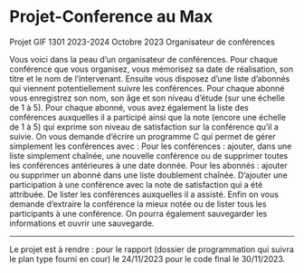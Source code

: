 # Projet-Conference au Max
Projet GIF 1301 2023-2024
Octobre 2023
Organisateur de conférences

Vous voici dans la peau d’un organisateur de conférences.
Pour chaque conférence que vous organisez, vous mémorisez sa date de réalisation, son titre et le
nom de l’intervenant. Ensuite vous disposez d’une liste d’abonnés qui viennent potentiellement
suivre les conférences. Pour chaque abonné vous enregistrez son nom, son âge et son niveau d’étude
(sur une échelle de 1 à 5). Pour chaque abonné, vous avez également la liste des conférences
auxquelles il a participé ainsi que la note (encore une échelle de 1 à 5) qui exprime son niveau de
satisfaction sur la conférence qu’il a suivie.
On vous demande d’écrire un programme C qui permet de gérer simplement les conférences avec :
Pour les conférences : ajouter, dans une liste simplement chaînée, une nouvelle conférence ou de
supprimer toutes les conférences antérieures à une date donnée.
Pour les abonnés : ajouter ou supprimer un abonné dans une liste doublement chaînée. D’ajouter
une participation à une conférence avec la note de satisfaction qui a été attribuée. De lister les
conférences auxquelles il a assisté.
Enfin on vous demande d’extraire la conférence la mieux notée ou de lister tous les participants à
une conférence. On pourra également sauvegarder les informations et ouvrir une sauvegarde.
__________________________________________
Le projet est à rendre :
pour le rapport (dossier de programmation qui suivra le plan type fourni en cour) le 24/11/2023
pour le code final le 30/11/2023.
